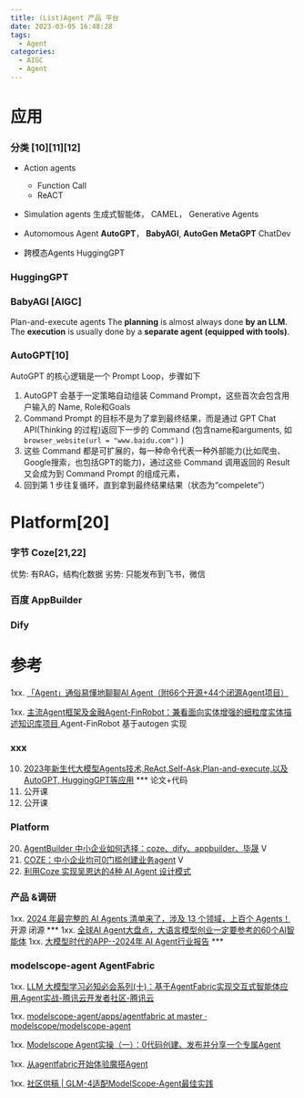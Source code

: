 ```yaml
---
title: (List)Agent 产品 平台
date: 2023-03-05 16:48:28
tags:
  - Agent
categories: 
  - AIGC
  - Agent  
---
```


<p></p>
<!-- more -->




# 应用 
### 分类 [10][11][12]
+ Action agents  
    - Function Call
    - ReACT
    
+ Simulation agents 
    生成式智能体， CAMEL，  Generative Agents
    
+ Automomous Agent
    **AutoGPT**， **BabyAGI**,  **AutoGen**
    **MetaGPT**     ChatDev
    
+ 跨模态Agents
    HuggingGPT

### HuggingGPT 

### BabyAGI  [AIGC]
Plan-and-execute agents 
The **planning** is almost always done **by an LLM**.
The **execution** is usually done by a **separate agent (equipped with tools)**.

### AutoGPT[10]
AutoGPT 的核心逻辑是一个 Prompt Loop，步骤如下

1. AutoGPT 会基于一定策略自动组装 Command Prompt，这些首次会包含用户输入的 Name, Role和Goals 
2. Command Prompt 的目标不是为了拿到最终结果，而是通过 GPT Chat API(Thinking 的过程)返回下一步的 Command (包含name和arguments, 如`browser_website(url = "www.baidu.com")` )
3. 这些 Command 都是可扩展的，每一种命令代表一种外部能力(比如爬虫、Google搜索，也包括GPT的能力)，通过这些 Command 调用返回的 Result 又会成为到 Command Prompt 的组成元素，
4. 回到第 1 步往复循环，直到拿到最终结果结果（状态为“compelete”）

# Platform[20]
### 字节 Coze[21,22]
优势:  有RAG，结构化数据
劣势:  只能发布到飞书，微信

### 百度 AppBuilder

### Dify

# 参考
1xx. [「Agent」通俗易懂地聊聊AI Agent（附66个开源+44个闭源Agent项目）](https://zhuanlan.zhihu.com/p/664281311)

1xx. [主流Agent框架及金融Agent-FinRobot：兼看面向实体增强的细粒度实体描述知识库项目 ](https://mp.weixin.qq.com/s/IubrsvB0ypn8KC-_SMPvLQ)
   Agent-FinRobot  基于autogen 实现

### xxx
10. [2023年新生代大模型Agents技术,ReAct,Self-Ask,Plan-and-execute,以及AutoGPT, HuggingGPT等应用](https://zhuanlan.zhihu.com/p/642357544) ***  论文+代码
11. 公开课
12. 公开课

### Platform
20. [AgentBuilder 中小企业如何选择：coze、dify、appbuilder、毕晟](https://www.bilibili.com/video/BV1Bm411B79m/) V
21. [COZE：中小企业均可0门槛创建业务agent](https://www.bilibili.com/video/BV1DA4m1w72p/) V
22. [利用Coze 实现吴恩达的4种 AI Agent 设计模式](https://mp.weixin.qq.com/s/WDkYZF9-JRhzM467Uf8lUA)


###  产品 &调研
1xx. [2024 年最完整的 AI Agents 清单来了，涉及 13 个领域，上百个 Agents！ ](https://mp.weixin.qq.com/s/RrymA1NwHzz9Q34wITZo6w)  开源 闭源 ***
1xx. [全球AI Agent大盘点，大语言模型创业一定要参考的60个AI智能体](https://mp.weixin.qq.com/s/v_BvcMqd-FpwRbOD09MR0A)
1xx. [大模型时代的APP--2024年 AI Agent行业报告](https://mp.weixin.qq.com/s/KbDOBkmYsTiwkjg2-YoRrQ) ***

### modelscope-agent  AgentFabric
1xx. [LLM 大模型学习必知必会系列(十)：基于AgentFabric实现交互式智能体应用,Agent实战-腾讯云开发者社区-腾讯云](https://cloud.tencent.com/developer/article/2421616)

1xx. [modelscope-agent/apps/agentfabric at master · modelscope/modelscope-agent](https://github.com/modelscope/modelscope-agent/tree/master/apps/agentfabric)

1xx. [Modelscope Agent实操（一）：0代码创建、发布并分享一个专属Agent](https://zhuanlan.zhihu.com/p/669397935)

1xx. [从agentfabric开始体验魔搭Agent](https://zhuanlan.zhihu.com/p/672235050)

1xx. [社区供稿 | GLM-4适配ModelScope-Agent最佳实践](https://zhuanlan.zhihu.com/p/679918404)